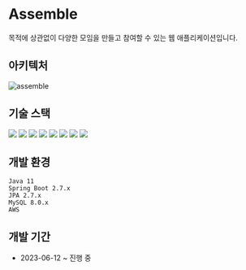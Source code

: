 # Assemble
목적에 상관없이 다양한 모임을 만들고 참여할 수 있는 웹 애플리케이션입니다.

## 아키텍처
![assemble](https://github.com/Sn-Hn/assemble/assets/40006670/5a884010-eaf5-44b4-9997-ef62f2bf1fc9)

## 기술 스택
<img src="https://img.shields.io/badge/Java-3776AB?style=for-the-badge&logoColor=white"> <img src="https://img.shields.io/badge/Spring Boot-6DB33F?style=for-the-badge&logo=springboot&logoColor=white">
<img src="https://img.shields.io/badge/MySQL-4479A1?style=for-the-badge&logo=mysql&logoColor=white">
<img src="https://img.shields.io/badge/Nginx-009639?style=for-the-badge&logo=nginx&logoColor=white">
<img src="https://img.shields.io/badge/Swagger-85EA2D?style=for-the-badge&logo=swagger&logoColor=white">
<img src="https://img.shields.io/badge/Junit5-25A162?style=for-the-badge&logo=junit5&logoColor=white">
<img src="https://img.shields.io/badge/Amazon AWS-232F3E?style=for-the-badge&logo=amazonaws&logoColor=white">
<img src="https://img.shields.io/badge/Jenkins-D24939?style=for-the-badge&logo=jenkins&logoColor=white">

## 개발 환경
`Java 11`  
`Spring Boot 2.7.x`  
`JPA 2.7.x`  
`MySQL 8.0.x`  
`AWS`  

## 개발 기간
- 2023-06-12 ~ 진행 중
        
